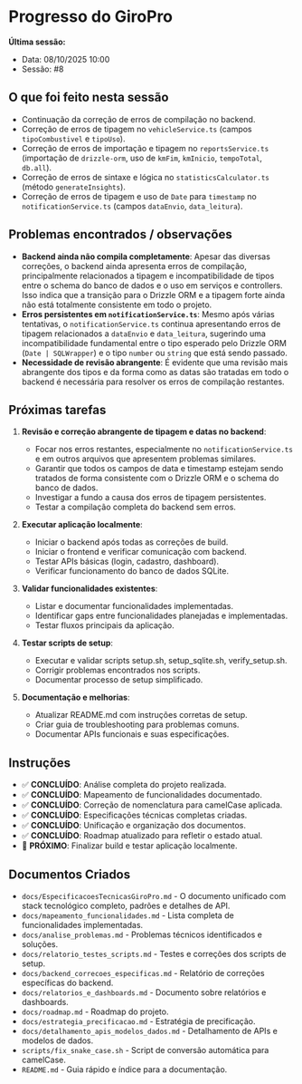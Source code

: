 # Progresso do GiroPro

**Última sessão:**
- Data: 08/10/2025 10:00
- Sessão: #8

## O que foi feito nesta sessão
- Continuação da correção de erros de compilação no backend.
- Correção de erros de tipagem no `vehicleService.ts` (campos `tipoCombustivel` e `tipoUso`).
- Correção de erros de importação e tipagem no `reportsService.ts` (importação de `drizzle-orm`, uso de `kmFim`, `kmInicio`, `tempoTotal`, `db.all`).
- Correção de erros de sintaxe e lógica no `statisticsCalculator.ts` (método `generateInsights`).
- Correção de erros de tipagem e uso de `Date` para `timestamp` no `notificationService.ts` (campos `dataEnvio`, `data_leitura`).

## Problemas encontrados / observações
- **Backend ainda não compila completamente**: Apesar das diversas correções, o backend ainda apresenta erros de compilação, principalmente relacionados a tipagem e incompatibilidade de tipos entre o schema do banco de dados e o uso em serviços e controllers. Isso indica que a transição para o Drizzle ORM e a tipagem forte ainda não está totalmente consistente em todo o projeto.
- **Erros persistentes em `notificationService.ts`**: Mesmo após várias tentativas, o `notificationService.ts` continua apresentando erros de tipagem relacionados a `dataEnvio` e `data_leitura`, sugerindo uma incompatibilidade fundamental entre o tipo esperado pelo Drizzle ORM (`Date | SQLWrapper`) e o tipo `number` ou `string` que está sendo passado.
- **Necessidade de revisão abrangente**: É evidente que uma revisão mais abrangente dos tipos e da forma como as datas são tratadas em todo o backend é necessária para resolver os erros de compilação restantes.

## Próximas tarefas
1. **Revisão e correção abrangente de tipagem e datas no backend**:
   - Focar nos erros restantes, especialmente no `notificationService.ts` e em outros arquivos que apresentem problemas similares.
   - Garantir que todos os campos de data e timestamp estejam sendo tratados de forma consistente com o Drizzle ORM e o schema do banco de dados.
   - Investigar a fundo a causa dos erros de tipagem persistentes.
   - Testar a compilação completa do backend sem erros.

2. **Executar aplicação localmente**:
   - Iniciar o backend após todas as correções de build.
   - Iniciar o frontend e verificar comunicação com backend.
   - Testar APIs básicas (login, cadastro, dashboard).
   - Verificar funcionamento do banco de dados SQLite.

3. **Validar funcionalidades existentes**:
   - Listar e documentar funcionalidades implementadas.
   - Identificar gaps entre funcionalidades planejadas e implementadas.
   - Testar fluxos principais da aplicação.

4. **Testar scripts de setup**:
   - Executar e validar scripts setup.sh, setup_sqlite.sh, verify_setup.sh.
   - Corrigir problemas encontrados nos scripts.
   - Documentar processo de setup simplificado.

5. **Documentação e melhorias**:
   - Atualizar README.md com instruções corretas de setup.
   - Criar guia de troubleshooting para problemas comuns.
   - Documentar APIs funcionais e suas especificações.

## Instruções
- ✅ **CONCLUÍDO**: Análise completa do projeto realizada.
- ✅ **CONCLUÍDO**: Mapeamento de funcionalidades documentado.
- ✅ **CONCLUÍDO**: Correção de nomenclatura para camelCase aplicada.
- ✅ **CONCLUÍDO**: Especificações técnicas completas criadas.
- ✅ **CONCLUÍDO**: Unificação e organização dos documentos.
- ✅ **CONCLUÍDO**: Roadmap atualizado para refletir o estado atual.
- 🔄 **PRÓXIMO**: Finalizar build e testar aplicação localmente.

## Documentos Criados
- `docs/EspecificacoesTecnicasGiroPro.md` - O documento unificado com stack tecnológico completo, padrões e detalhes de API.
- `docs/mapeamento_funcionalidades.md` - Lista completa de funcionalidades implementadas.
- `docs/analise_problemas.md` - Problemas técnicos identificados e soluções.
- `docs/relatorio_testes_scripts.md` - Testes e correções dos scripts de setup.
- `docs/backend_correcoes_especificas.md` - Relatório de correções específicas do backend.
- `docs/relatorios_e_dashboards.md` - Documento sobre relatórios e dashboards.
- `docs/roadmap.md` - Roadmap do projeto.
- `docs/estrategia_precificacao.md` - Estratégia de precificação.
- `docs/detalhamento_apis_modelos_dados.md` - Detalhamento de APIs e modelos de dados.
- `scripts/fix_snake_case.sh` - Script de conversão automática para camelCase.
- `README.md` - Guia rápido e índice para a documentação.



